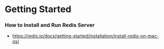 # Getting Started

### How to Install and Run Redis Server
* https://redis.io/docs/getting-started/installation/install-redis-on-mac-os/
